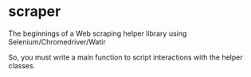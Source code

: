 # scraper
The beginnings of a Web scraping helper library using Selenium/Chromedriver/Watir

So, you must write a main function to script interactions with the helper classes.
